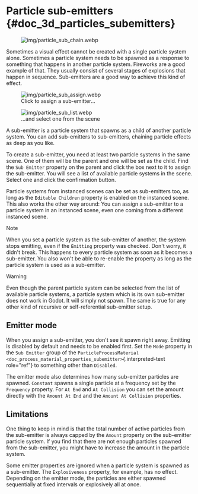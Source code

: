 # Particle sub-emitters {#doc_3d_particles_subemitters}

<figure>
<img src="img/particle_sub_chain.webp"
alt="img/particle_sub_chain.webp" />
</figure>

Sometimes a visual effect cannot be created with a single particle
system alone. Sometimes a particle system needs to be spawned as a
response to something that happens in another particle system. Fireworks
are a good example of that. They usually consist of several stages of
explosions that happen in sequence. Sub-emitters are a good way to
achieve this kind of effect.

<figure class="align-right">
<img src="img/particle_sub_assign.webp"
alt="img/particle_sub_assign.webp" />
<figcaption>Click to assign a sub-emitter...</figcaption>
</figure>

<figure class="align-right">
<img src="img/particle_sub_list.webp"
alt="img/particle_sub_list.webp" />
<figcaption>...and select one from the scene</figcaption>
</figure>

A sub-emitter is a particle system that spawns as a child of another
particle system. You can add sub-emitters to sub-emitters, chaining
particle effects as deep as you like.

To create a sub-emitter, you need at least two particle systems in the
same scene. One of them will be the parent and one will be set as the
child. Find the `Sub Emitter` property on the parent and click the box
next to it to assign the sub-emitter. You will see a list of available
particle systems in the scene. Select one and click the confirmation
button.

Particle systems from instanced scenes can be set as sub-emitters too,
as long as the `Editable Children` property is enabled on the instanced
scene. This also works the other way around: You can assign a
sub-emitter to a particle system in an instanced scene, even one coming
from a different instanced scene.

> [!NOTE]
> When you set a particle system as the sub-emitter of another, the
> system stops emitting, even if the `Emitting` property was checked.
> Don\'t worry, it didn\'t break. This happens to every particle system
> as soon as it becomes a sub-emitter. You also won\'t be able to
> re-enable the property as long as the particle system is used as a
> sub-emitter.

> [!WARNING]
> Even though the parent particle system can be selected from the list
> of available particle systems, a particle system which is its own
> sub-emitter does not work in Godot. It will simply not spawn. The same
> is true for any other kind of recursive or self-referential
> sub-emitter setup.

## Emitter mode

When you assign a sub-emitter, you don\'t see it spawn right away.
Emitting is disabled by default and needs to be enabled first. Set the
`Mode` property in the `Sub Emitter` group of the
`ParticleProcessMaterial <doc_process_material_properties_subemitter>`{.interpreted-text
role="ref"} to something other than `Disabled`.

The emitter mode also determines how many sub-emitter particles are
spawned. `Constant` spawns a single particle at a frequency set by the
`Frequency` property. For `At End` and `At Collision` you can set the
amount directly with the `Amount At End` and the `Amount At Collision`
properties.

## Limitations

One thing to keep in mind is that the total number of active particles
from the sub-emitter is always capped by the `Amount` property on the
sub-emitter particle system. If you find that there are not enough
particles spawned from the sub-emitter, you might have to increase the
amount in the particle system.

Some emitter properties are ignored when a particle system is spawned as
a sub-emitter. The `Explosiveness` property, for example, has no effect.
Depending on the emitter mode, the particles are either spawned
sequentially at fixed intervals or explosively all at once.
